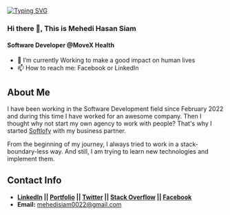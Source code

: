[![Typing SVG](https://readme-typing-svg.demolab.com/?lines=Hi,+This+is+Mehedi+Siam;Second+line+of+text)](https://git.io/typing-svg)

### Hi there 👋, This is Mehedi Hasan Siam
#### Software Developer @MoveX Health


- 🌱 I’m currently Working to make a good impact on human lives
- 📫 How to reach me: Facebook or LinkedIn 


## About Me

I have been working in the Software Development field since February 2022 and during this time I have worked for an awesome company. Then I thought why not start my own agency to work with people? That's why I started [Softlofy](https://www.softlofy.com) with my business partner.

From the beginning of my journey, I always tried to work in a stack-boundary-less way. And still, I am trying to learn new technologies and implement them.



## Contact Info

* **[LinkedIn](https://www.linkedin.com/in/mehedihsiam/) || [Portfolio](http://mehedisiam.xyz/) || [Twitter](https://twitter.com/mehedihsiam) || [Stack Overflow](https://stackoverflow.com/users/16839227) || [Facebook](https://www.facebook.com/mehedihsiam537)**
*  **Email:** mehedisiam0022@gmail.com


